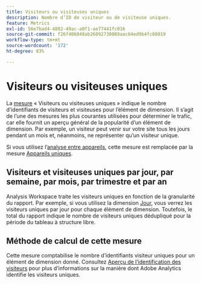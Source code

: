 ```yaml
---
title: Visiteurs ou visiteuses uniques
description: Nombre d’ID de visiteur ou de visiteuse uniques.
feature: Metrics
exl-id: 56e7bad4-4802-49ac-a0f1-ae77441fc016
source-git-commit: f26f406848ab26092738089aac64ed9b4fc08019
workflow-type: tm+mt
source-wordcount: '172'
ht-degree: 83%

---
```


# Visiteurs ou visiteuses uniques

La [mesure](overview.md) « Visiteurs ou visiteuses uniques » indique le nombre d’identifiants de visiteurs et visiteuses pour l’élément de dimension. Il s’agit de l’une des mesures les plus courantes utilisées pour déterminer le trafic, car elle fournit un aperçu général de la popularité d’un élément de dimension. Par exemple, un visiteur peut venir sur votre site tous les jours pendant un mois et, néanmoins, ne représenter qu’un visiteur unique.

Si vous utilisez l’[analyse entre appareils](../cda/overview.md), cette mesure est remplacée par la mesure [Appareils uniques](unique-devices.md).

## Visiteurs et visiteuses uniques par jour, par semaine, par mois, par trimestre et par an

Analysis Workspace traite les visiteurs uniques en fonction de la granularité du rapport. Par exemple, si vous utilisez la dimension [Jour](../dimensions/day.md), vous verrez les visiteurs uniques par jour pour chaque élément de dimension. Toutefois, le total du rapport indique le nombre de visiteurs uniques dédupliqué pour la période du tableau à structure libre.

## Méthode de calcul de cette mesure

Cette mesure comptabilise le nombre d’identifiants visiteur uniques pour un élément de dimension donné. Consultez [Aperçu de l’identification des visiteurs](/help/implement/id/overview.md) pour plus d’informations sur la manière dont Adobe Analytics identifie les visiteurs uniques.
